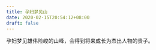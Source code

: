 ```yaml
---
title: 孕妇梦见山
date: 2020-02-15T20:54:12+08:00
draft: false
---
```


孕妇梦见雄伟险峻的山峰，会得到将来成长为杰出人物的贵子。<br>
